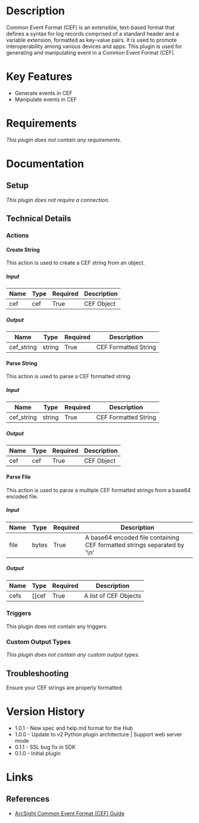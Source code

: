 # Description

Common Event Format (CEF) is an extensible, text-based format that defines a syntax for log records comprised of a standard header and a variable extension, formatted as key-value pairs. It is used to promote	
interoperability among various devices and apps. This plugin is used for generating and manipulating event in a Common Event Format (CEF).

# Key Features

* Generate events in CEF
* Manipulate events in CEF

# Requirements

_This plugin does not contain any requirements._

# Documentation

## Setup

_This plugin does not require a connection._

## Technical Details

### Actions

#### Create String

This action is used to create a CEF string from an object.

##### Input

|Name|Type|Required|Description|
|----|----|--------|-----------|
|cef|cef|True|CEF Object|

##### Output

|Name|Type|Required|Description|
|----|----|--------|-----------|
|cef_string|string|True|CEF Formatted String|

#### Parse String

This action is used to parse a CEF formatted string.

##### Input

|Name|Type|Required|Description|
|----|----|--------|-----------|
|cef_string|string|True|CEF Formatted String|

##### Output

|Name|Type|Required|Description|
|----|----|--------|-----------|
|cef|cef|True|CEF Object|

#### Parse File

This action is used to parse a multiple CEF formatted strings from a base64 encoded file.

##### Input

|Name|Type|Required|Description|
|----|----|--------|-----------|
|file|bytes|True|A base64 encoded file containing CEF formatted strings separated by '\n'|

##### Output

|Name|Type|Required|Description|
|----|----|--------|-----------|
|cefs|[]cef|True|A list of CEF Objects|

### Triggers

This plugin does not contain any triggers.

### Custom Output Types

_This plugin does not contain any custom output types._

## Troubleshooting

Ensure your CEF strings are properly formatted.

# Version History

* 1.0.1 - New spec and help.md format for the Hub
* 1.0.0 - Update to v2 Python plugin architecture | Support web server mode
* 0.1.1 - SSL bug fix in SDK
* 0.1.0 - Initial plugin

# Links

## References

* [ArcSight Common Event Format (CEF) Guide](https://www.protect724.hpe.com/docs/DOC-1072)

